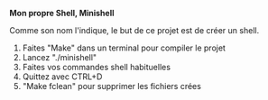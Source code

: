 **Mon propre Shell, Minishell**

Comme son nom l'indique, le but de ce projet est de créer un shell.

1) Faites "Make" dans un terminal pour compiler le projet
2) Lancez "./minishell"
3) Faites vos commandes shell habituelles
4) Quittez avec CTRL+D
5) "Make fclean" pour supprimer les fichiers crées
